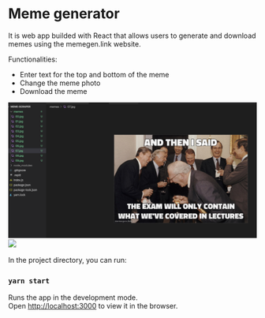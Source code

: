 
# Meme generator

It is web app builded with React that allows users to generate and download memes using the memegen.link website.

Functionalities:

 * Enter text for the top and bottom of the meme
 * Change the meme photo
 * Download the meme

<img src="/screenshots/memes.png" width="600" />

<img src="/screenshots/first10images" width="600" />

In the project directory, you can run:

### `yarn start`

Runs the app in the development mode.<br />
Open [http://localhost:3000](http://localhost:3000) to view it in the browser.





